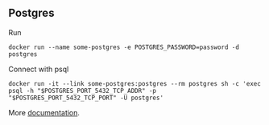 
## Postgres

Run
```
docker run --name some-postgres -e POSTGRES_PASSWORD=password -d postgres
```

Connect with psql

```
docker run -it --link some-postgres:postgres --rm postgres sh -c 'exec psql -h "$POSTGRES_PORT_5432_TCP_ADDR" -p "$POSTGRES_PORT_5432_TCP_PORT" -U postgres'
```

More [documentation](https://registry.hub.docker.com/_/postgres/).
